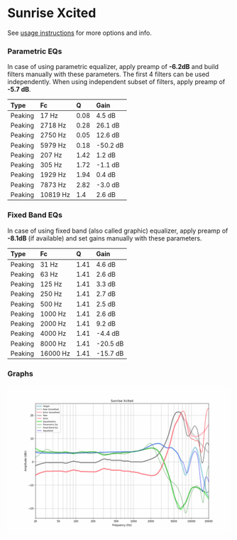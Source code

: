 # Sunrise Xcited
See [usage instructions](https://github.com/jaakkopasanen/AutoEq#usage) for more options and info.

### Parametric EQs
In case of using parametric equalizer, apply preamp of **-6.2dB** and build filters manually
with these parameters. The first 4 filters can be used independently.
When using independent subset of filters, apply preamp of **-5.7 dB**.

| Type    | Fc       |    Q | Gain     |
|:--------|:---------|:-----|:---------|
| Peaking | 17 Hz    | 0.08 | 4.5 dB   |
| Peaking | 2718 Hz  | 0.28 | 26.1 dB  |
| Peaking | 2750 Hz  | 0.05 | 12.6 dB  |
| Peaking | 5979 Hz  | 0.18 | -50.2 dB |
| Peaking | 207 Hz   | 1.42 | 1.2 dB   |
| Peaking | 305 Hz   | 1.72 | -1.1 dB  |
| Peaking | 1929 Hz  | 1.94 | 0.4 dB   |
| Peaking | 7873 Hz  | 2.82 | -3.0 dB  |
| Peaking | 10819 Hz | 1.4  | 2.6 dB   |

### Fixed Band EQs
In case of using fixed band (also called graphic) equalizer, apply preamp of **-8.1dB**
(if available) and set gains manually with these parameters.

| Type    | Fc       |    Q | Gain     |
|:--------|:---------|:-----|:---------|
| Peaking | 31 Hz    | 1.41 | 4.6 dB   |
| Peaking | 63 Hz    | 1.41 | 2.6 dB   |
| Peaking | 125 Hz   | 1.41 | 3.3 dB   |
| Peaking | 250 Hz   | 1.41 | 2.7 dB   |
| Peaking | 500 Hz   | 1.41 | 2.5 dB   |
| Peaking | 1000 Hz  | 1.41 | 2.6 dB   |
| Peaking | 2000 Hz  | 1.41 | 9.2 dB   |
| Peaking | 4000 Hz  | 1.41 | -4.4 dB  |
| Peaking | 8000 Hz  | 1.41 | -20.5 dB |
| Peaking | 16000 Hz | 1.41 | -15.7 dB |

### Graphs
![](./Sunrise%20Xcited.png)
